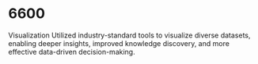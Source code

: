 # 6600
Visualization
Utilized industry-standard tools to visualize diverse datasets, enabling deeper insights, improved knowledge discovery, and more effective data-driven decision-making.
